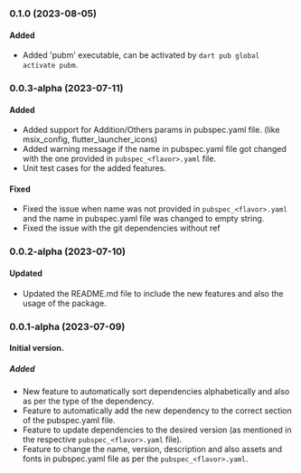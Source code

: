 ### 0.1.0 (2023-08-05)
#### Added
- Added 'pubm' executable, can be activated by `dart pub global activate pubm`.

### 0.0.3-alpha (2023-07-11)
#### Added
- Added support for Addition/Others params in pubspec.yaml file. (like msix_config, flutter_launcher_icons)
- Added warning message if the name in pubspec.yaml file got changed with the one provided in `pubspec_<flavor>.yaml` file.
- Unit test cases for the added features.

#### Fixed
- Fixed the issue when name was not provided in `pubspec_<flavor>.yaml` and the name in pubspec.yaml file was changed to empty string.
- Fixed the issue with the git dependencies without ref

### 0.0.2-alpha (2023-07-10)
#### Updated
- Updated the README.md file to include the new features and also the usage of the package.

### 0.0.1-alpha (2023-07-09)

#### Initial version.
##### Added
- New feature to automatically sort dependencies alphabetically and also as per the type of the dependency.
- Feature to automatically add the new dependency to the correct section of the pubspec.yaml file.
- Feature to update dependencies to the desired version (as mentioned in the respective `pubspec_<flavor>.yaml` file).
- Feature to change the name, version, description and also assets and fonts in pubspec.yaml file as per the `pubspec_<flavor>.yaml`.
